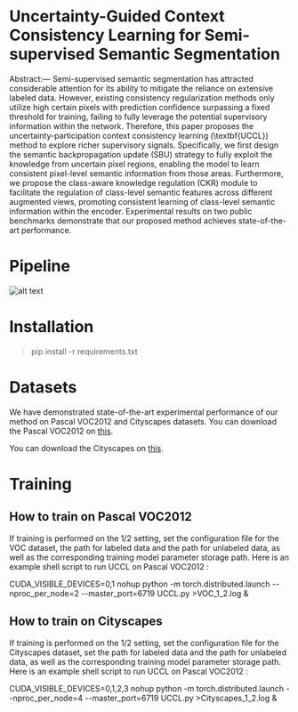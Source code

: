 # Uncertainty-Guided Context Consistency Learning for Semi-supervised Semantic Segmentation
Abstract:— Semi-supervised semantic segmentation has attracted considerable attention for its ability to mitigate the reliance on extensive labeled data. However, existing consistency regularization methods only utilize high certain pixels with prediction confidence surpassing a fixed threshold for training, failing to fully leverage the potential supervisory information within the network.  Therefore, this paper proposes the uncertainty-participation  context consistency learning (\textbf{UCCL}) method to explore richer supervisory signals. Specifically, we first design the semantic backpropagation update (SBU) strategy to fully exploit the knowledge from uncertain pixel regions, enabling the model to learn consistent pixel-level semantic information from those areas. Furthermore, we propose the class-aware knowledge regulation (CKR) module to facilitate the regulation of class-level semantic features across different augmented views, promoting consistent learning of class-level semantic information within the encoder.
Experimental results on two public benchmarks demonstrate that our proposed method achieves state-of-the-art performance. 

# Pipeline
![alt text](https://github.com/YUKEKEJAN/UCCL/blob/main/Net.png)

# Installation
> pip install -r requirements.txt

# Datasets
We have demonstrated state-of-the-art experimental performance of our method on Pascal VOC2012 and Cityscapes datasets.
You can download the Pascal VOC2012 on [this](http://host.robots.ox.ac.uk/pascal/VOC/voc2012/index.html).

You can download the Cityscapes on [this](https://www.cityscapes-dataset.com/).

# Training 
## How to train on Pascal VOC2012
If training is performed on the 1/2 setting, set the configuration file for the VOC dataset,  the path  for labeled data and the path  for unlabeled data, as well as the corresponding training model parameter storage path. Here is an example shell script to run UCCL on Pascal VOC2012 :

 CUDA_VISIBLE_DEVICES=0,1 nohup  python -m torch.distributed.launch --nproc_per_node=2 --master_port=6719   UCCL.py >VOC_1_2.log &

## How to train on Cityscapes
If training is performed on the 1/2 setting, set the configuration file for the Cityscapes dataset, set the path  for labeled data and the path  for unlabeled data, as well as the corresponding training model parameter storage path. Here is an example shell script to run UCCL on Pascal VOC2012 :

 CUDA_VISIBLE_DEVICES=0,1,2,3 nohup  python -m torch.distributed.launch --nproc_per_node=4 --master_port=6719   UCCL.py >Cityscapes_1_2.log &





